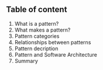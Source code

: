 ## Table of content

1. What is a pattern?
2. What makes a pattern?
3. Pattern categories
4. Relationships between patterns
5. Pattern decription
6. Pattern and Software Architecture
7. Summary